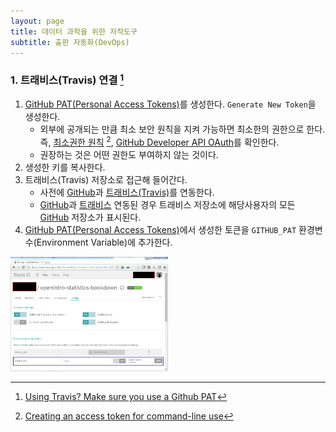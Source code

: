 ```yaml
---
layout: page
title: 데이터 과학을 위한 저작도구
subtitle: 출판 자동화(DevOps)
---
```


### 1. 트래비스(Travis) 연결 [^devops-github-travis]

[^devops-github-travis]: [Using Travis? Make sure you use a Github PAT](http://www.r-bloggers.com/using-travis-make-sure-you-use-a-github-pat/)

1. [GitHub PAT(Personal Access Tokens)](https://github.com/settings/tokens)를 생성한다. `Generate New Token`을 생성한다. 
    * 외부에 공개되는 만큼 최소 보안 원칙을 지켜 가능하면 최소한의 권한으로 한다. 즉, [최소권한 원칙](https://en.wikipedia.org/wiki/Principle_of_least_privilege) [^devops-github-pat], [GitHub Developer API OAuth](https://developer.github.com/v3/oauth/#scopes)를 확인한다.
    * 권장하는 것은 어떤 권한도 부여하지 않는 것이다. 
1. 생성한 키를 복사한다.
1. 트래비스(Travis) 저장소로 접근해 들어간다. 
    * 사전에 [GitHub](http://github.com)과 [트래비스(Travis)](https://travis-ci.org/)를 연동한다.
    * [GitHub](http://github.com)과 [트래비스](https://travis-ci.org/) 연동된 경우 트래비스 저장소에 해당사용자의 모든 [GitHub](http://github.com) 저장소가 표시된다.
1. [GitHub PAT(Personal Access Tokens)](https://github.com/settings/tokens)에서 생성한 토큰을 `GITHUB_PAT` 환경변수(Environment Variable)에 추가한다.

[^devops-github-pat]: [Creating an access token for command-line use](https://help.github.com/articles/creating-an-access-token-for-command-line-use/)

<img src="fig/devops-travis-pat-github.png" alt="트래비스 GitHub PAT 환경변수 설정" width="50%"> 

